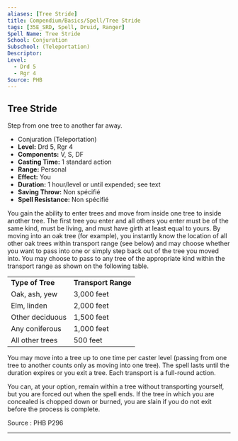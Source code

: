 ```yaml
---
aliases: [Tree Stride]
title: Compendium/Basics/Spell/Tree Stride
tags: [35E_SRD, Spell, Druid, Ranger]
Spell Name: Tree Stride
School: Conjuration
Subschool: (Teleportation)
Descriptor: 
Level:
  - Drd 5
  - Rgr 4
Source: PHB
---
```



## Tree Stride

Step from one tree to another far away.

*   Conjuration (Teleportation)
*   **Level:** Drd 5, Rgr 4
*   **Components:** V, S, DF
*   **Casting Time:** 1 standard action
*   **Range:** Personal
*   **Effect:** You
*   **Duration:** 1 hour/level or until expended; see text
*   **Saving Throw:** Non spécifié
*   **Spell Resistance:** Non spécifié

<p>You gain the ability to enter trees and move from inside one tree to inside another tree. The first tree you enter and all others you enter must be of the same kind, must be living, and must have girth at least equal to yours. By moving into an oak tree (for example), you instantly know the location of all other oak trees within transport range (see below) and may choose whether you want to pass into one or simply step back out of the tree you moved into. You may choose to pass to any tree of the appropriate kind within the transport range as shown on the following table.</p><table> <tr decoration="underline"> <td> <b>Type of Tree</b> </td> <td> <b>Transport Range</b> </td> </tr> <tr> <td> Oak, ash, yew </td> <td> 3,000 feet </td> </tr> <tr> <td> Elm, linden </td> <td> 2,000 feet </td> </tr> <tr> <td> Other deciduous </td> <td> 1,500 feet </td> </tr> <tr> <td> Any coniferous </td> <td> 1,000 feet </td> </tr> <tr> <td> All other trees </td> <td> 500 feet </td> </tr> </table><p>You may move into a tree up to one time per caster level (passing from one tree to another counts only as moving into one tree). The spell lasts until the duration expires or you exit a tree. Each transport is a full-round action.</p><p>You can, at your option, remain within a tree without transporting yourself, but you are forced out when the spell ends. If the tree in which you are concealed is chopped down or burned, you are slain if you do not exit before the process is complete.</p>

Source : PHB P296

---
